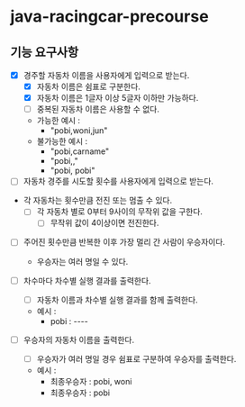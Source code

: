 # java-racingcar-precourse

## 기능 요구사항

- [X] 경주할 자동차 이름을 사용자에게 입력으로 받는다.
  - [X] 자동차 이름은 쉼표로 구분한다.
  - [x] 자동차 이름은 1글자 이상 5글자 이하만 가능하다.
  - [ ] 중복된 자동차 이름은 사용할 수 없다.
  - 가능한 예시 : 
    - "pobi,woni,jun"
  - 불가능한 예시 :
    - "pobi,carname"
    - "pobi,,"
    - "pobi, pobi"
- [ ] 자동차 경주를 시도할 횟수를 사용자에게 입력으로 받는다.

- 각 자동차는 횟수만큼 전진 또는 멈출 수 있다. 
    - [ ] 각 자동차 별로 0부터 9사이의 무작위 값을 구한다.
        - [ ] 무작위 값이 4이상이면 전진한다.
- [ ] 주어진 횟수만큼 반복한 이후 가장 멀리 간 사람이 우승자이다.
  - 우승자는 여러 명일 수 있다.

- [ ] 차수마다 차수별 실행 결과를 출력한다.
  - [ ] 자동차 이름과 차수별 실행 결과를 함께 출력한다.
  - 예시 :
    - pobi : ----
- [ ] 우승자의 자동차 이름을 출력한다.
  - [ ] 우승자가 여러 명일 경우 쉼표로 구분하여 우승자를 출력한다.
  - 예시 :
    - 최종우승자 : pobi, woni
    - 최종우승자 : pobi